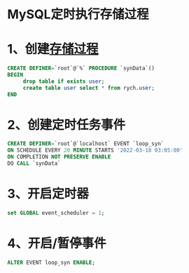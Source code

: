# MySQL定时执行存储过程

# 1、创建[存储过程](https://so.csdn.net/so/search?q=存储过程&spm=1001.2101.3001.7020)

```sql
CREATE DEFINER=`root`@`%` PROCEDURE `synData`()
BEGIN
	 drop table if exists user;
	 create table user select * from rych.user;
END
```

# 2、创建定时任务事件

```sql
CREATE DEFINER=`root`@`localhost` EVENT `loop_syn` 
ON SCHEDULE EVERY 20 MINUTE STARTS '2022-03-18 03:05:00' 
ON COMPLETION NOT PRESERVE ENABLE 
DO CALL `synData`
```

# 3、开启定时器

```sql
set GLOBAL event_scheduler = 1; 
```

# 4、开启/暂停事件

```sql
ALTER EVENT loop_syn ENABLE;
```